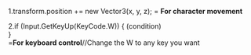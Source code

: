  1.transform.position += new Vector3(x, y, z); = 
          **For character movement**
 
 2.if (Input.GetKeyUp(KeyCode.W))
	{
       (condition)    
  }  
				=**For keyboard control**//Change the W to any key you want
 
